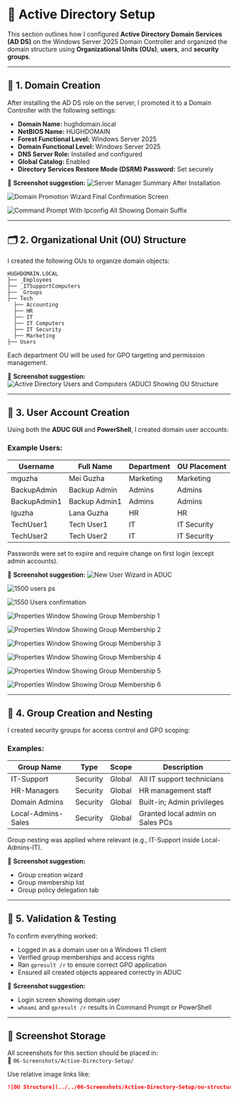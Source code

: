 # 🏢 Active Directory Setup

This section outlines how I configured **Active Directory Domain Services (AD DS)** on the Windows Server 2025 Domain Controller and organized the domain structure using **Organizational Units (OUs)**, **users**, and **security groups**.

---

## 🧱 1. Domain Creation

After installing the AD DS role on the server, I promoted it to a Domain Controller with the following settings:

- **Domain Name:** hughdomain.local  
- **NetBIOS Name:** HUGHDOMAIN  
- **Forest Functional Level:** Windows Server 2025  
- **Domain Functional Level:** Windows Server 2025  
- **DNS Server Role:** Installed and configured  
- **Global Catalog:** Enabled  
- **Directory Services Restore Mode (DSRM) Password:** Set securely  

📸 **Screenshot suggestion:**
![Server Manager Summary After Installation](https://github.com/user-attachments/assets/0a4ce9a7-3f9b-46be-b130-2a7a1a6a0546)

![Domain Promotion Wizard Final Confirmation Screen](https://github.com/user-attachments/assets/72f95f6f-0c87-4a91-baac-9e6bbaca6d1e)
  
![Command Prompt With Ipconfig All Showing Domain Suffix](https://github.com/user-attachments/assets/154b55df-b766-4eaa-84db-e29f4f29c926)


---

## 🗂️ 2. Organizational Unit (OU) Structure

I created the following OUs to organize domain objects:

```
HUGHDOMAIN.LOCAL 
├── _Employees 
├── _ITSupportComputers 
├── _Groups 
├── Tech 
  ├── Accounting 
  ├── HR 
  ├── IT 
  ├── IT Computers
  ├── IT Security 
  ├── Marketing 
├── Users
````
Each department OU will be used for GPO targeting and permission management.

📸 **Screenshot suggestion:**
![Active Directory Users and Computers (ADUC) Showing OU Structure](https://github.com/user-attachments/assets/53747998-af92-4d02-9b9f-815be4aa7544)

---

## 👤 3. User Account Creation

Using both the **ADUC GUI** and **PowerShell**, I created domain user accounts:

### Example Users:
| Username        | Full Name        | Department | OU Placement |
|-----------------|------------------|------------|--------------|
| mguzha          | Mei Guzha        | Marketing  | Marketing    |
| BackupAdmin     | Backup Admin     | Admins     | Admins       |
| BackupAdmin1    | Backup Admin1    | Admins     | Admins       |
| lguzha          | Lana Guzha       | HR         | HR           |
| TechUser1       | Tech User1       | IT         | IT Security  |
| TechUser2       | Tech User2       | IT         | IT Security  |

Passwords were set to expire and require change on first login (except admin accounts).

📸 **Screenshot suggestion:**
![New User Wizard in ADUC](https://github.com/user-attachments/assets/8add7233-8b78-4811-b53f-fb6cd40f17ea)
  
![1500 users ps](https://github.com/user-attachments/assets/3a0f8681-6487-41ff-8e8e-ffd41e472df7)

![1550 Users confirmation](https://github.com/user-attachments/assets/41918c4d-817b-49d0-b289-0a12981fd397)

![Properties Window Showing Group Membership 1](https://github.com/user-attachments/assets/eefc81fc-e7b2-47c1-8e11-0a586920c30e)

![Properties Window Showing Group Membership 2](https://github.com/user-attachments/assets/74b83d52-7133-4c2e-8d83-4eb7533275ee)

![Properties Window Showing Group Membership 3](https://github.com/user-attachments/assets/c2ef91ea-40b6-4258-a2aa-9cdcfc5d39b0)

![Properties Window Showing Group Membership 4](https://github.com/user-attachments/assets/c8930467-c625-4f39-8ad5-4ff723566605)

![Properties Window Showing Group Membership 5](https://github.com/user-attachments/assets/22d6aa8c-329e-47a5-9d71-0a4ff90529d8)

![Properties Window Showing Group Membership 6](https://github.com/user-attachments/assets/7095a4b8-bf0b-4254-80fc-3d93b8c63ff0)

---

## 👥 4. Group Creation and Nesting

I created security groups for access control and GPO scoping:

### Examples:
| Group Name             | Type     | Scope     | Description                         |
|------------------------|----------|-----------|-------------------------------------|
| IT-Support             | Security | Global    | All IT support technicians          |
| HR-Managers            | Security | Global    | HR management staff                 |
| Domain Admins          | Security | Global    | Built-in; Admin privileges          |
| Local-Admins-Sales     | Security | Global    | Granted local admin on Sales PCs   |

Group nesting was applied where relevant (e.g., IT-Support inside Local-Admins-IT).

📸 **Screenshot suggestion:**
- Group creation wizard  
- Group membership list  
- Group policy delegation tab

---

## 🧪 5. Validation & Testing

To confirm everything worked:

- Logged in as a domain user on a Windows 11 client  
- Verified group memberships and access rights  
- Ran `gpresult /r` to ensure correct GPO application  
- Ensured all created objects appeared correctly in ADUC

📸 **Screenshot suggestion:**
- Login screen showing domain user  
- `whoami` and `gpresult /r` results in Command Prompt or PowerShell

---

## 📁 Screenshot Storage

All screenshots for this section should be placed in:  
📂 `06-Screenshots/Active-Directory-Setup/`

Use relative image links like:

```md
![OU Structure](../../06-Screenshots/Active-Directory-Setup/ou-structure.png)
